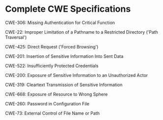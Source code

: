 

# Complete CWE Specifications

CWE-306: Missing Authentication for Critical Function

CWE-22: Improper Limitation of a Pathname to a Restricted Directory ('Path Traversal')

CWE-425: Direct Request ('Forced Browsing')

CWE-201: Insertion of Sensitive Information Into Sent Data

CWE-522: Insufficiently Protected Credentials

CWE-200: Exposure of Sensitive Information to an Unauthorized Actor

CWE-319: Cleartext Transmission of Sensitive Information

CWE-668: Exposure of Resource to Wrong Sphere

CWE-260: Password in Configuration File

CWE-73: External Control of File Name or Path